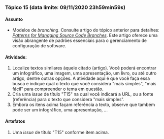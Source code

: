 ### Tópico 15 (data limite: **09/11/2020 23h59min59s**)

#### Assunto

- Modelos de _branching_. Consulte artigo do tópico anterior para detalhes: [_Patterns for Managing Source Code Branches_](https://martinfowler.com/articles/branching-patterns.html).
Este artigo oferece uma visão abrangente de padrões essenciais para o gerenciamento de configuração de software.

#### Atividade:

1. Localize textos similares àquele citado (artigo). Você poderá encontrar um infográfico, uma imagem,
uma apresentação, um livro, ou até outro artigo, dentre outras opções. A atividade aqui é que você
faça essa busca e indique qual o texto que você considera "mais simples", "mais fácil" para compreender
o tema em questão. 
1. Cria uma _issue_ de título "T15" na qual você indicará a URL, ou a fonte (referência)
para o texto que considera "mais simples". 
1. Embora os itens acima façam referência a texto, observe que também pode ser um infográfico, uma apresentação, ...

#### Artefatos

1. Uma _issue_ de título "T15" conforme item acima.
